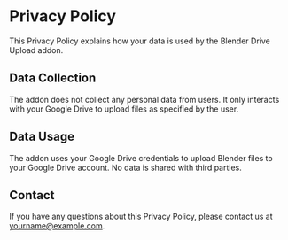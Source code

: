 # Privacy Policy

This Privacy Policy explains how your data is used by the Blender Drive Upload addon.

## Data Collection

The addon does not collect any personal data from users. It only interacts with your Google Drive to upload files as specified by the user.

## Data Usage

The addon uses your Google Drive credentials to upload Blender files to your Google Drive account. No data is shared with third parties.

## Contact

If you have any questions about this Privacy Policy, please contact us at yourname@example.com.
